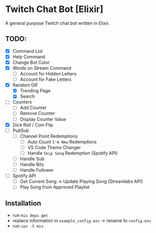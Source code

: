 # Twitch Chat Bot [Elixir]
A general purpose Twitch chat bot written in Elixir.

## TODO:
-   [X] Command List
-   [X] Help Command
-   [X] Change Bot Color
-   [X] Words on Stream Command
    - [ ] Account for Hidden Letters
    - [ ] Account for Fake Letters
-   [X] Random GIF
    - [X] Trending Page
    - [X] Search
-   [ ] Counters
    - [ ] Add Counter
    - [ ] Remove Counter
    - [ ] Display Counter Value
-   [X] Dice Roll / Coin Flip
-   [ ] PubSub
    -   [ ] Channel Point Redemptions
        -   [ ] Auto Count `I'm New` Redemptions
        -   [ ] VS Code Theme Changer
        -   [ ] Handle `Skip Song` Redemption (Spotify API)
    -   [ ] Handle Sub 
    -   [ ] Handle Bits
    -   [ ] Handle Follower
-   [ ] Spotify API 
    -   [ ] Get Current Song -> Update Playing Song (Streamlabs API)
    -   [ ] Play Song from Approved Playlist

## Installation
-   run `mix deps.get`
-   replace information in `example_config.exs` -> rename to `config.exs`
-   run `iex -S mix`
